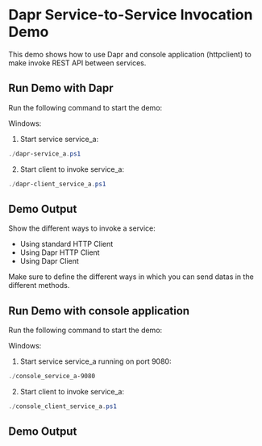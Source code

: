 # Dapr Service-to-Service Invocation Demo

This demo shows how to use Dapr and console application (httpclient) to make invoke REST API between services.

## Run Demo with Dapr

Run the following command to start the demo:

Windows:
1. Start service service_a:
```powershell
./dapr-service_a.ps1
```

2. Start client to invoke service_a:
```powershell
./dapr-client_service_a.ps1
```

## Demo Output

Show the different ways to invoke a service:
- Using standard HTTP Client
- Using Dapr HTTP Client
- Using Dapr Client

Make sure to define the different ways in which you can send datas in the different methods.

## Run Demo with console application

Run the following command to start the demo:

Windows:
1. Start service service_a running on port 9080:
```powershell
./console_service_a-9080
```

2. Start client to invoke service_a:
```powershell
./console_client_service_a.ps1
```

## Demo Output
